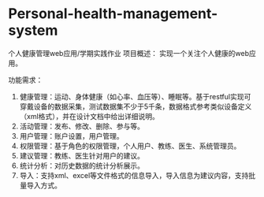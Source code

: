 # Personal-health-management-system
个人健康管理web应用/学期实践作业
项目概述：
实现一个关注个人健康的web应用。

功能需求：
  1.	健康管理：运动、身体健康（如心率、血压等）、睡眠等。基于restful实现可穿戴设备的数据采集，测试数据集不少于5千条，数据格式参考类似设备定义（xml格式），并在设计文档中给出详细说明。
  2.	活动管理：发布、修改、删除、参与等。
  3.	用户管理：账户设置，用户管理。
  4.	权限管理：基于角色的权限管理，个人用户、教练、医生、系统管理员。
  5.	建议管理：教练、医生针对用户的建议。
  6.	统计分析：对历史数据的统计分析展示。
  7.	导入：支持xml、excel等文件格式的信息导入，导入信息为建议内容，支持批量导入方式。
  

